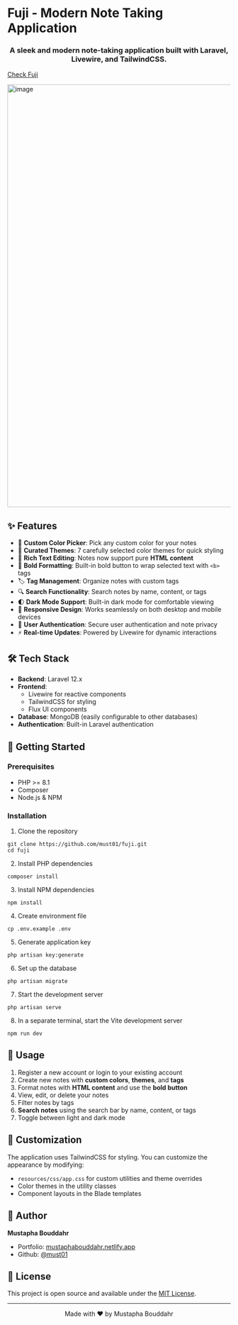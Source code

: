 # Fuji - Modern Note Taking Application

<div align="center">
<h3>A sleek and modern note-taking application built with Laravel, Livewire, and TailwindCSS.</h3>
</div>

[Check Fuji](https://fuji.laravel.cloud/)

<img width="1865" height="953" alt="image" src="https://github.com/user-attachments/assets/e8332950-b48b-4b35-a2a6-4df528742f9e" />

## ✨ Features

-   🎨 **Custom Color Picker**: Pick any custom color for your notes
-   🌈 **Curated Themes**: 7 carefully selected color themes for quick styling
-   📝 **Rich Text Editing**: Notes now support pure **HTML content**
-   🔡 **Bold Formatting**: Built-in bold button to wrap selected text with `<b>` tags
-   🏷️ **Tag Management**: Organize notes with custom tags
-   🔍 **Search Functionality**: Search notes by name, content, or tags
-   🌓 **Dark Mode Support**: Built-in dark mode for comfortable viewing
-   📱 **Responsive Design**: Works seamlessly on both desktop and mobile devices
-   🔐 **User Authentication**: Secure user authentication and note privacy
-   ⚡ **Real-time Updates**: Powered by Livewire for dynamic interactions

## 🛠️ Tech Stack

-   **Backend**: Laravel 12.x
-   **Frontend**:
    -   Livewire for reactive components
    -   TailwindCSS for styling
    -   Flux UI components
-   **Database**: MongoDB (easily configurable to other databases)
-   **Authentication**: Built-in Laravel authentication

## 🚀 Getting Started

### Prerequisites

-   PHP >= 8.1
-   Composer
-   Node.js & NPM

### Installation

1. Clone the repository

```
git clone https://github.com/must01/fuji.git
cd fuji
```

2. Install PHP dependencies

```
composer install
```

3. Install NPM dependencies

```
npm install
```

4. Create environment file

```
cp .env.example .env
```

5. Generate application key

```
php artisan key:generate
```

6. Set up the database

```
php artisan migrate
```

7. Start the development server

```
php artisan serve
```

8. In a separate terminal, start the Vite development server

```
npm run dev
```

## 🎯 Usage

1. Register a new account or login to your existing account
2. Create new notes with **custom colors**, **themes**, and **tags**
3. Format notes with **HTML content** and use the **bold button**
4. View, edit, or delete your notes
5. Filter notes by tags
6. **Search notes** using the search bar by name, content, or tags
7. Toggle between light and dark mode

## 🎨 Customization

The application uses TailwindCSS for styling. You can customize the appearance by modifying:

-   `resources/css/app.css` for custom utilities and theme overrides
-   Color themes in the utility classes
-   Component layouts in the Blade templates

## 👤 Author

**Mustapha Bouddahr**

-   Portfolio: [mustaphabouddahr.netlify.app](https://mustaphabouddahr.netlify.app)
-   Github: [@must01](https://github.com/must01)

## 📄 License

This project is open source and available under the [MIT License](LICENSE).

---

<div align="center">
Made with ❤️ by Mustapha Bouddahr
</div>
